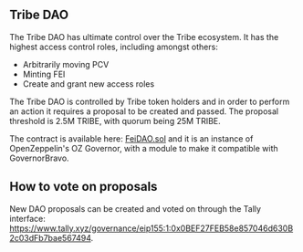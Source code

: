 ## Tribe DAO
The Tribe DAO has ultimate control over the Tribe ecosystem. It has the highest access control roles, including amongst others:
- Arbitrarily moving PCV
- Minting FEI
- Create and grant new access roles

The Tribe DAO is controlled by Tribe token holders and in order to perform an action it requires a proposal to be created and passed. The proposal threshold is 2.5M TRIBE, with quorum being 25M TRIBE.

The contract is available here: [FeiDAO.sol](https://github.com/fei-protocol/fei-protocol-core/blob/develop/contracts/dao/governor/FeiDAO.sol) and it is an instance of OpenZeppelin's OZ Governor, with a module to make it compatible with GovernorBravo. 

## How to vote on proposals
New DAO proposals can be created and voted on through the Tally interface: https://www.tally.xyz/governance/eip155:1:0x0BEF27FEB58e857046d630B2c03dFb7bae567494.

